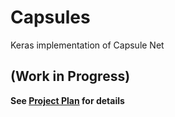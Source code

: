 # Capsules
Keras implementation of Capsule Net

## (Work in Progress)
__See [Project Plan](https://github.com/mukeshmithrakumar/Capsules/blob/master/ProjectPlan.md) for details__
